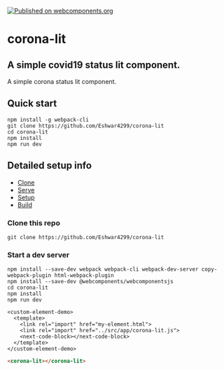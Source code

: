 [![Published on webcomponents.org](https://img.shields.io/badge/webcomponents.org-published-blue.svg)](https://www.webcomponents.org/element/owner/my-element)

# corona-lit
## A simple covid19 status lit component.

A simple corona status lit component.

## Quick start

```
npm install -g webpack-cli
git clone https://github.com/Eshwar4299/corona-lit
cd corona-lit
npm install
npm run dev
```

## Detailed setup info

* [Clone](#clone-this-repo)
* [Serve](#start-a-dev-server)
* [Setup](#set-up-new-app)
* [Build](#build-for-production-and-serve-locally)

### Clone this repo

```
git clone https://github.com/Eshwar4299/corona-lit
```

### Start a dev server

```
npm install --save-dev webpack webpack-cli webpack-dev-server copy-webpack-plugin html-webpack-plugin
npm install --save-dev @webcomponents/webcomponentsjs
cd corona-lit
npm install
npm run dev
```

```
<custom-element-demo>
  <template>
    <link rel="import" href="my-element.html">
    <link rel="import" href="../src/app/corona-lit.js">
    <next-code-block></next-code-block>
  </template>
</custom-element-demo>
```

```html
<corona-lit></corona-lit>
```
